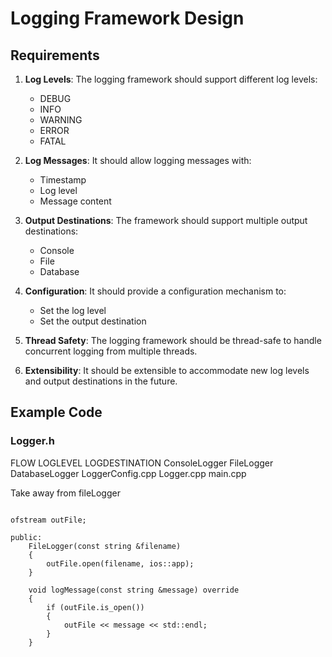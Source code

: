 # Logging Framework Design

## Requirements

1. **Log Levels**: The logging framework should support different log levels:
   - DEBUG
   - INFO
   - WARNING
   - ERROR
   - FATAL

2. **Log Messages**: It should allow logging messages with:
   - Timestamp
   - Log level
   - Message content

3. **Output Destinations**: The framework should support multiple output destinations:
   - Console
   - File
   - Database

4. **Configuration**: It should provide a configuration mechanism to:
   - Set the log level
   - Set the output destination

5. **Thread Safety**: The logging framework should be thread-safe to handle concurrent logging from multiple threads.

6. **Extensibility**: It should be extensible to accommodate new log levels and output destinations in the future.

## Example Code

### Logger.h




FLOW
LOGLEVEL
LOGDESTINATION
ConsoleLogger
FileLogger
DatabaseLogger
LoggerConfig.cpp
Logger.cpp
main.cpp

Take away from fileLogger
```

ofstream outFile;

public:
    FileLogger(const string &filename)
    {
        outFile.open(filename, ios::app);
    }

    void logMessage(const string &message) override
    {
        if (outFile.is_open())
        {
            outFile << message << std::endl;
        }
    }
```